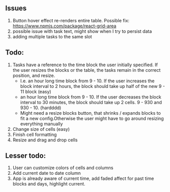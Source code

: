 ## Issues

1. Button hover effect re-renders entire table. Possible fix: https://www.npmjs.com/package/react-grid-area
2. possible issue with task text, might show when I try to persist data
3. adding multiple tasks to the same slot

## Todo:

1. Tasks have a reference to the time block the user initially specified. If the user resizes the blocks or the table, the tasks remain in the correct position, and resize.
   - I.e. an hour long time block from 9 - 10. If the user increases the block interval to 2 hours, the block should take up half of the new 9 - 11 block (easy)
   - an hour long time block from 9 - 10. If the user decreases the block interval to 30 minutes, the block should take up 2 cells. 9 - 930 and 930 - 10. (hardddd)
   - Might need a resize blocks button, that shrinks / expands blocks to fit a new config.Otherwise the user might have to go around resizing everything manually
5. Change size of cells (easy)
6. Finish cell formatting
7. Resize and drag and drop cells


## Lesser todo:

1. User can customize colors of cells and columns
2. Add current date to date column
3. App is already aware of current time, add faded affect for past time blocks and days, highlight current.
